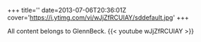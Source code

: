 +++
title=''
date=2013-07-06T20:36:01Z
cover='https://i.ytimg.com/vi/wJjZfRCUIAY/sddefault.jpg'
+++

All content belongs to GlennBeck.
{{< youtube wJjZfRCUIAY >}}
